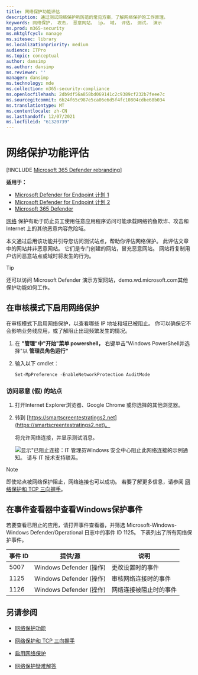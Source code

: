 ```yaml
---
title: 网络保护功能评估
description: 通过测试网络保护所防范的常见方案，了解网络保护的工作原理。
keywords: 网络保护， 攻击， 恶意网站， ip， 域， 评估， 测试， 演示
ms.prod: m365-security
ms.mktglfcycl: manage
ms.sitesec: library
ms.localizationpriority: medium
audience: ITPro
ms.topic: conceptual
author: dansimp
ms.author: dansimp
ms.reviewer: ''
manager: dansimp
ms.technology: mde
ms.collection: m365-security-compliance
ms.openlocfilehash: 2db9df56a858bd069141c2c9389cf232b7feee7c
ms.sourcegitcommit: 6b24f65c987e5ca06e6d5f4fc10804cdbe68b034
ms.translationtype: MT
ms.contentlocale: zh-CN
ms.lasthandoff: 12/07/2021
ms.locfileid: "61320739"
---
```

# <a name="evaluate-network-protection"></a>网络保护功能评估

[!INCLUDE [Microsoft 365 Defender rebranding](../../includes/microsoft-defender.md)]

**适用于：**
- [Microsoft Defender for Endpoint 计划 1](https://go.microsoft.com/fwlink/?linkid=2154037)
- [Microsoft Defender for Endpoint 计划 2](https://go.microsoft.com/fwlink/?linkid=2154037)
- [Microsoft 365 Defender](https://go.microsoft.com/fwlink/?linkid=2118804)

[网络](network-protection.md) 保护有助于防止员工使用任意应用程序访问可能承载网络钓鱼欺诈、攻击和 Internet 上的其他恶意内容危险域。

本文通过启用该功能并引导您访问测试站点，帮助你评估网络保护。 此评估文章中的网站并非恶意网站。 它们是专门创建的网站，冒充恶意网站。 网站将复制用户访问恶意站点或域时将发生的行为。

> [!TIP]
> 还可以访问 Microsoft Defender 演示方案网站，demo.wd.microsoft.com[](https://demo.wd.microsoft.com?ocid=cx-wddocs-testground)其他保护功能如何工作。

## <a name="enable-network-protection-in-audit-mode"></a>在审核模式下启用网络保护

在审核模式下启用网络保护，以查看哪些 IP 地址和域已被阻止。 你可以确保它不会影响业务线应用，或了解阻止出现频繁发生的情况。

1. 在 **"管理"中"开始"菜单 powershell，** 右键单击"Windows PowerShell并选择"以 **管理员角色运行"**
2. 输入以下 cmdlet：

    ```PowerShell
    Set-MpPreference -EnableNetworkProtection AuditMode
    ```

### <a name="visit-a-fake-malicious-domain"></a>访问恶意 (假) 的站点

1. 打开Internet Explorer浏览器、Google Chrome 或你选择的其他浏览器。

2. 转到 [https://smartscreentestratings2.net](https://smartscreentestratings2.net)。

    将允许网络连接，并显示测试消息。
    
    ![显示"已阻止连接：IT 管理员Windows 安全中心阻止此网络连接的示例通知。 请与 IT 技术支持联系。](images/np-notif.png)

> [!NOTE]
> 即使站点被网络保护阻止，网络连接也可以成功。 若要了解更多信息，请参阅 [网络保护和 TCP 三向握手](network-protection.md#network-protection-and-the-tcp-three-way-handshake)。

## <a name="review-network-protection-events-in-windows-event-viewer"></a>在事件查看器中查看Windows保护事件

若要查看已阻止的应用，请打开事件查看器，并筛选 Microsoft-Windows-Windows Defender/Operational 日志中的事件 ID 1125。 下表列出了所有网络保护事件。

| 事件 ID | 提供/源 | 说明 |
|---|---|---|
| 5007 | Windows Defender (操作)  | 更改设置时的事件 |
| 1125 | Windows Defender (操作)  | 审核网络连接时的事件 |
| 1126 | Windows Defender (操作)  | 网络连接被阻止时的事件 |

## <a name="see-also"></a>另请参阅

- [网络保护功能](network-protection.md)

- [网络保护和 TCP 三向握手](network-protection.md#network-protection-and-the-tcp-three-way-handshake)

- [启用网络保护](enable-network-protection.md)

- [网络保护疑难解答](troubleshoot-np.md)

